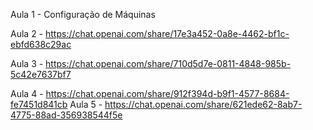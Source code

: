 Aula 1
    - Configuração de Máquinas

Aula 2
    -  https://chat.openai.com/share/17e3a452-0a8e-4462-bf1c-ebfd638c29ac

Aula 3
    - https://chat.openai.com/share/710d5d7e-0811-4848-985b-5c42e7637bf7

Aula 4
    - https://chat.openai.com/share/912f394d-b9f1-4577-8684-fe7451d841cb
Aula 5
    - https://chat.openai.com/share/621ede62-8ab7-4775-88ad-356938544f5e